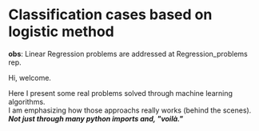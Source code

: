# Classification cases based on logistic method

**obs**: Linear Regression problems are addressed at Regression_problems rep.

Hi, welcome.

Here I present some real problems solved through machine learning algorithms. <br>
I am emphasizing how those approachs really works (behind the scenes). <br>
***Not just through many python imports and, "voilà."***
